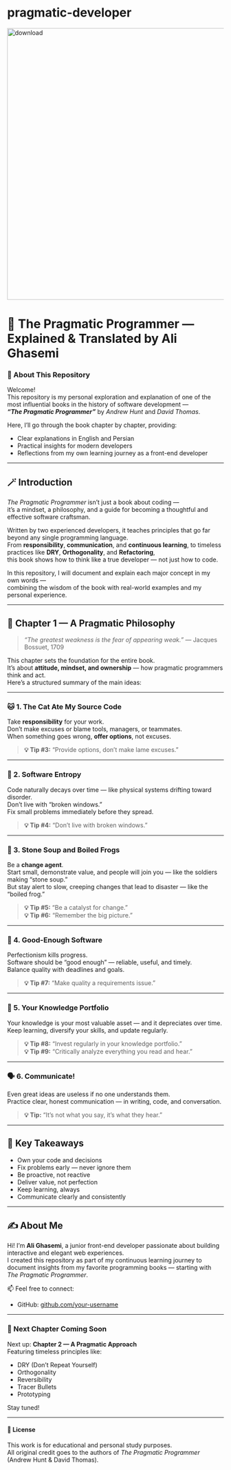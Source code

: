 # pragmatic-developer
<img width="1200" height="630" alt="download" src="https://github.com/user-attachments/assets/5cf8d3f5-2a56-403d-aaa0-976277a0c3fb" />


# 📘 The Pragmatic Programmer — Explained & Translated by Ali Ghasemi

### 🧠 About This Repository
Welcome!  
This repository is my personal exploration and explanation of one of the most influential books in the history of software development —  
**_“The Pragmatic Programmer”_** by *Andrew Hunt* and *David Thomas*.

Here, I’ll go through the book chapter by chapter, providing:
- Clear explanations in English and Persian  
- Practical insights for modern developers  
- Reflections from my own learning journey as a front-end developer  

---

## 🪄 Introduction

_The Pragmatic Programmer_ isn’t just a book about coding —  
it’s a mindset, a philosophy, and a guide for becoming a thoughtful and effective software craftsman.

Written by two experienced developers, it teaches principles that go far beyond any single programming language.  
From **responsibility**, **communication**, and **continuous learning**, to timeless practices like **DRY**, **Orthogonality**, and **Refactoring**,  
this book shows how to think like a true developer — not just how to code.

In this repository, I will document and explain each major concept in my own words —  
combining the wisdom of the book with real-world examples and my personal experience.  

---

## 🧭 Chapter 1 — A Pragmatic Philosophy  
> _“The greatest weakness is the fear of appearing weak.”_ — Jacques Bossuet, 1709  

This chapter sets the foundation for the entire book.  
It’s about **attitude, mindset, and ownership** — how pragmatic programmers think and act.  
Here’s a structured summary of the main ideas:

---

### 🐱 1. The Cat Ate My Source Code  
Take **responsibility** for your work.  
Don’t make excuses or blame tools, managers, or teammates.  
When something goes wrong, **offer options**, not excuses.

> **💡 Tip #3:** “Provide options, don’t make lame excuses.”

---

### 🧩 2. Software Entropy  
Code naturally decays over time — like physical systems drifting toward disorder.  
Don’t live with “broken windows.”  
Fix small problems immediately before they spread.

> **💡 Tip #4:** “Don’t live with broken windows.”

---

### 🍲 3. Stone Soup and Boiled Frogs  
Be a **change agent**.  
Start small, demonstrate value, and people will join you — like the soldiers making “stone soup.”  
But stay alert to slow, creeping changes that lead to disaster — like the “boiled frog.”

> **💡 Tip #5:** “Be a catalyst for change.”  
> **💡 Tip #6:** “Remember the big picture.”

---

### 🧱 4. Good-Enough Software  
Perfectionism kills progress.  
Software should be “good enough” — reliable, useful, and timely.  
Balance quality with deadlines and goals.

> **💡 Tip #7:** “Make quality a requirements issue.”

---

### 💼 5. Your Knowledge Portfolio  
Your knowledge is your most valuable asset — and it depreciates over time.  
Keep learning, diversify your skills, and update regularly.  

> **💡 Tip #8:** “Invest regularly in your knowledge portfolio.”  
> **💡 Tip #9:** “Critically analyze everything you read and hear.”

---

### 🗣️ 6. Communicate!  
Even great ideas are useless if no one understands them.  
Practice clear, honest communication — in writing, code, and conversation.

> **💡 Tip:** “It’s not what you say, it’s what they hear.”

---

## 🚀 Key Takeaways
- Own your code and decisions  
- Fix problems early — never ignore them  
- Be proactive, not reactive  
- Deliver value, not perfection  
- Keep learning, always  
- Communicate clearly and consistently  

---

## ✍️ About Me
Hi! I’m **Ali Ghasemi**, a junior front-end developer passionate about building interactive and elegant web experiences.  
I created this repository as part of my continuous learning journey to document insights from my favorite programming books — starting with _The Pragmatic Programmer_.  

📫 Feel free to connect:  
- GitHub: [github.com/your-username](https://github.com/alighasemi889)  

---

### 🌟 Next Chapter Coming Soon
Next up: **Chapter 2 — A Pragmatic Approach**  
Featuring timeless principles like:
- DRY (Don’t Repeat Yourself)  
- Orthogonality  
- Reversibility  
- Tracer Bullets  
- Prototyping  

Stay tuned!

---

#### 🧾 License
This work is for educational and personal study purposes.  
All original credit goes to the authors of *The Pragmatic Programmer* (Andrew Hunt & David Thomas).
